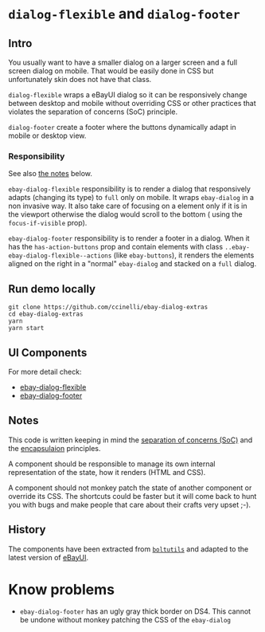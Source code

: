 # `dialog-flexible` and `dialog-footer`

## Intro

You usually want to have a smaller dialog on a larger screen and a full screen dialog on mobile. That would be easily done in CSS but unfortunately skin does not have that class. 

`dialog-flexible` wraps a eBayUI dialog so it can be responsively change between desktop and mobile without overriding CSS or other practices that violates the separation of concerns (SoC) principle.

`dialog-footer` create a footer where the buttons dynamically adapt in mobile or desktop view.


### Responsibility 

See also [the notes](#notes) below.

`ebay-dialog-flexible` responsibility is to render a dialog that responsively adapts (changing its type) to `full` only on mobile. It wraps `ebay-dialog` in a non invasive way.
It also take care of focusing on a element only if it is in the viewport otherwise the dialog would scroll to the bottom ( using the `focus-if-visible` prop).

`ebay-dialog-footer` responsibility is to render a footer in a dialog. When it has the `has-action-buttons` prop and contain elements with class `..ebay-ebay-dialog-flexible--actions` (like `ebay-buttons`), it renders the elements aligned on the right in a "normal" `ebay-dialog` and stacked on a `full` dialog.

## Run demo locally 

```
git clone https://github.com/ccinelli/ebay-dialog-extras
cd ebay-dialog-extras
yarn
yarn start
```

## UI Components
For more detail check: 

 - [ebay-dialog-flexible](./lib/ui-modules/ebay-dialog-flexible/README.md)
 - [ebay-dialog-footer](./lib/ui-modules/ebay-dialog-footer/README.md)


## Notes

This code is written keeping in mind the [separation of concerns (SoC)](https://en.wikipedia.org/wiki/Separation_of_concerns) and the [encapsulaion](https://en.wikipedia.org/wiki/Encapsulation_(computer_programming)) principles. 

A component should be responsible to manage its own internal representation of the state, how it renders (HTML and CSS). 

A component should not monkey patch the state of another component or override its CSS. The shortcuts could be faster but it will come back to hunt you with bugs and make people that care about their crafts very upset ;-).  


## History

The components have been extracted from [`boltutils`](https://github.corp.ebay.com/c2cselling/boltutils/tree/b6a9a38b54af0af697701d2a2c64f85b44c13e7e/lib/ui-modules) and adapted to the latest version of [eBayUI](https://github.com/eBay/ebayui-core).

# Know problems

- `ebay-dialog-footer` has an ugly gray thick border on DS4. This cannot be undone without monkey patching the CSS of the `ebay-dialog` 